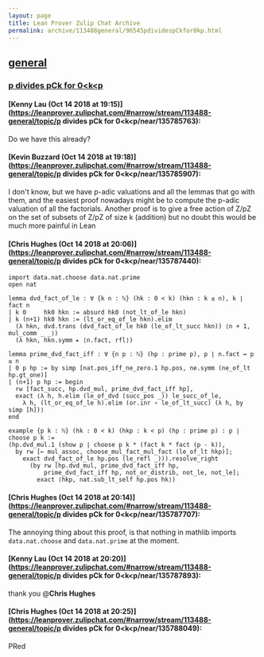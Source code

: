 ```yaml
---
layout: page
title: Lean Prover Zulip Chat Archive 
permalink: archive/113488general/96545pdividespCkfor0kp.html
---
```


## [general](index.html)
### [p divides pCk for 0<k<p](96545pdividespCkfor0kp.html)

#### [Kenny Lau (Oct 14 2018 at 19:15)](https://leanprover.zulipchat.com/#narrow/stream/113488-general/topic/p divides pCk for 0<k<p/near/135785763):
Do we have this already?

#### [Kevin Buzzard (Oct 14 2018 at 19:18)](https://leanprover.zulipchat.com/#narrow/stream/113488-general/topic/p divides pCk for 0<k<p/near/135785907):
I don't know, but we have p-adic valuations and all the lemmas that go with them, and the easiest proof nowadays might be to compute the p-adic valuation of all the factorials. Another proof is to give a free action of Z/pZ on the set of subsets of Z/pZ of size k (addition) but no doubt this would be much more painful in Lean

#### [Chris Hughes (Oct 14 2018 at 20:06)](https://leanprover.zulipchat.com/#narrow/stream/113488-general/topic/p divides pCk for 0<k<p/near/135787440):
```lean
import data.nat.choose data.nat.prime
open nat

lemma dvd_fact_of_le : ∀ {k n : ℕ} (hk : 0 < k) (hkn : k ≤ n), k ∣ fact n
| k 0     hk0 hkn := absurd hk0 (not_lt_of_le hkn)
| k (n+1) hk0 hkn := (lt_or_eq_of_le hkn).elim 
  (λ hkn, dvd.trans (dvd_fact_of_le hk0 (le_of_lt_succ hkn)) ⟨n + 1, mul_comm _ _⟩) 
  (λ hkn, hkn.symm ▸ ⟨n.fact, rfl⟩)
  
lemma prime_dvd_fact_iff : ∀ {n p : ℕ} (hp : prime p), p ∣ n.fact ↔ p ≤ n
| 0 p hp := by simp [nat.pos_iff_ne_zero.1 hp.pos, ne.symm (ne_of_lt hp.gt_one)]
| (n+1) p hp := begin
  rw [fact_succ, hp.dvd_mul, prime_dvd_fact_iff hp],
  exact ⟨λ h, h.elim (le_of_dvd (succ_pos _)) le_succ_of_le,
    λ h, (lt_or_eq_of_le h).elim (or.inr ∘ le_of_lt_succ) (λ h, by simp [h])⟩
end

example {p k : ℕ} (hk : 0 < k) (hkp : k < p) (hp : prime p) : p ∣ choose p k :=
(hp.dvd_mul.1 (show p ∣ choose p k * (fact k * fact (p - k)),
  by rw [← mul_assoc, choose_mul_fact_mul_fact (le_of_lt hkp)]; 
    exact dvd_fact_of_le hp.pos (le_refl _))).resolve_right
      (by rw [hp.dvd_mul, prime_dvd_fact_iff hp,
          prime_dvd_fact_iff hp, not_or_distrib, not_le, not_le];
        exact ⟨hkp, nat.sub_lt_self hp.pos hk⟩)

```

#### [Chris Hughes (Oct 14 2018 at 20:14)](https://leanprover.zulipchat.com/#narrow/stream/113488-general/topic/p divides pCk for 0<k<p/near/135787707):
The annoying thing about this proof, is that nothing in mathlib imports `data.nat.choose` and `data.nat.prime` at the moment.

#### [Kenny Lau (Oct 14 2018 at 20:20)](https://leanprover.zulipchat.com/#narrow/stream/113488-general/topic/p divides pCk for 0<k<p/near/135787893):
thank you @**Chris Hughes**

#### [Chris Hughes (Oct 14 2018 at 20:25)](https://leanprover.zulipchat.com/#narrow/stream/113488-general/topic/p divides pCk for 0<k<p/near/135788049):
PRed

